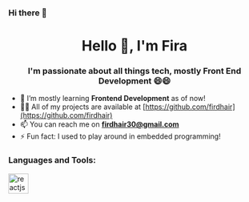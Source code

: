 ### Hi there 👋

<!--
**firdhair/firdhair** is a ✨ _special_ ✨ repository because its `README.md` (this file) appears on your GitHub profile.

Here are some ideas to get you started:

- 🔭 I’m currently working on ...
- 🌱 I’m currently learning ...
- 👯 I’m looking to collaborate on ...
- 🤔 I’m looking for help with ...
- 💬 Ask me about ...
- 📫 How to reach me: ...
- 😄 Pronouns: ...
- ⚡ Fun fact: ...
-->

<h1 align="center">Hello 👋, I'm Fira</h1>
<h3 align="center">I'm passionate about all things tech, mostly Front End Development 😄😄</h3>


- 🌱 I’m mostly learning **Frontend Development** as of now!
- 👨‍💻 All of my projects are available at [https://github.com/firdhair](https://github.com/firdhair)
- 📫 You can reach me on **firdhair30@gmail.com**
- ⚡ Fun fact: I used to play around in embedded programming!

<h3 align="left">Languages and Tools:</h3>
<p align="left"> 
  <a href="https://reactjs.org/" target="_blank"> <img src="https://upload.wikimedia.org/wikipedia/commons/a/a7/React-icon.svg" alt="reactjs" width="40" height="40"/> 
  </a> 
</p>

